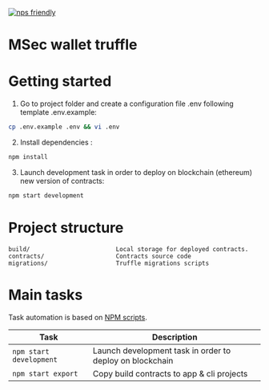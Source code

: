 [![nps friendly](https://img.shields.io/badge/nps-friendly-blue.svg?style=flat-square)](https://github.com/kentcdodds/nps)

# MSec wallet truffle


# Getting started

1. Go to project folder and create a configuration file .env following  template .env.example:
 ```sh
 cp .env.example .env && vi .env
 ```

2. Install dependencies :
 ```sh
 npm install
 ```

3. Launch development task in order to deploy on blockchain (ethereum) new version of contracts:
 ```sh
 npm start development
 ```   

# Project structure

```
build/                        Local storage for deployed contracts.
contracts/                    Contracts source code
migrations/                   Truffle migrations scripts
```

# Main tasks

Task automation is based on [NPM scripts](https://docs.npmjs.com/misc/scripts).

Task                            | Description
--------------------------------|--------------------------------------------------------------------------------------
`npm start development`         | Launch development task in order to deploy on blockchain
`npm start export`              | Copy build contracts to app & cli projects
